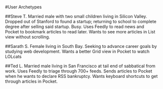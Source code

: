 #User Archetypes

##Steve T.
Married male with two small children living in Silicon Valley. Dropped out of Stanford to found a startup; returning to school to complete degree after selling said startup. Busy. Uses Feedly to read news and Pocket to bookmark articles to read later. Wants to see more articles in List view without scrolling.

##Sarath S.
Female living in South Bay. Seeking to advance career goals by studying web development. Wants a better Grid view in Pocket to watch LOLcats

##Ted L.
Married male living in San Francisco at tail end of sabbatical from work. Uses Feedly to triage through 700+ feeds. Sends articles to Pocket when he wants to declare RSS bankruptcy. Wants keyboard shortcuts to get through articles in Pocket.



